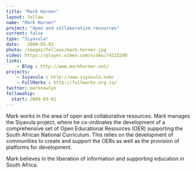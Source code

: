```yaml
---
title: "Mark Horner"
layout: fellow
name: "Mark Horner"
project: "Open and collaborative resources"
current: false
type: "Siyavula"
date:   2008-05-01
photo: /images/fellows/mark-horner.jpg
video: https://player.vimeo.com/video/74215200
links:
    - Blog : http://www.markhorner.net/
projects:
    - Siyavula : http://www.siyavula.com/
    - FullMarks : http://fullmarks.org.za/
twitter: marknewlyn
fellowship:
  start: 2009-03-01
---
```

Mark works in the area of open and collaborative resources. Mark manages the Siyavula project, where he co-ordinates the development of a comprehensive set of Open Educational Resources (OER) supporting the South African National Curriculum. This relies on the development of communities to create and support the OERs as well as the provision of platforms for development.

Mark believes in the liberation of information and supporting education in South Africa.
